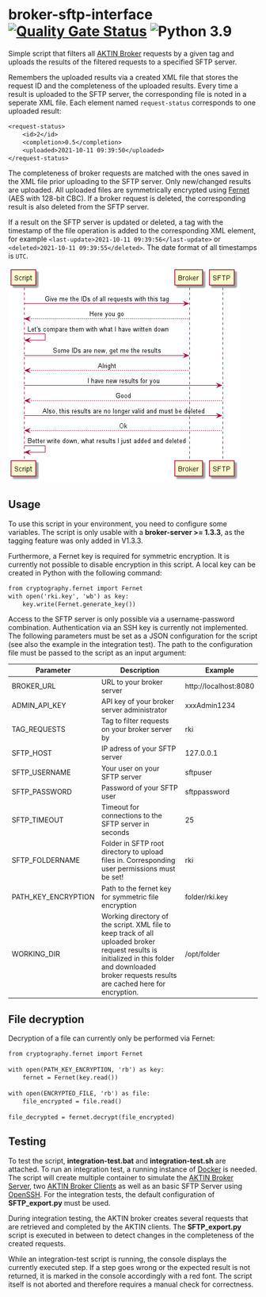 # broker-sftp-interface [![Quality Gate Status](https://sonarcloud.io/api/project_badges/measure?project=aktin_broker-sftp-interface&metric=alert_status)](https://sonarcloud.io/dashboard?id=aktin_broker-sftp-interface) ![Python 3.9](https://img.shields.io/badge/python-3.9-blue)

Simple script that filters all [AKTIN Broker](https://github.com/aktin/broker) requests by a given tag and uploads the results of the filtered requests to a specified SFTP server.

Remembers the uploaded results via a created XML file that stores the request ID and the completeness of the uploaded results. Every time a result is uploaded to the SFTP server, the corresponding file is noted in a seperate
XML file. Each element named `request-status` corresponds to one uploaded result:

```
<request-status>
    <id>2</id>
    <completion>0.5</completion>
    <uploaded>2021-10-11 09:39:50</uploaded>
</request-status>
```

The completeness of broker requests are matched with the ones saved in the XML file prior uploading to the SFTP server. Only new/changed results are uploaded. All uploaded files are symmetrically encrypted
using [Fernet](https://github.com/fernet/spec/blob/master/Spec.md) (AES with 128-bit CBC). If a broker request is deleted, the corresponding result is also deleted from the SFTP server.

If a result on the SFTP server is updated or deleted, a tag with the timestamp of the file operation is added to the corresponding XML element, for example `<last-update>2021-10-11 09:39:56</last-update>`
or `<deleted>2021-10-11 09:39:55</deleted>`. The date format of all timestamps is `UTC`.

![sequence diagram](./docs/sequence.png)

## Usage

To use this script in your environment, you need to configure some variables. The script is only usable with a **broker-server >= 1.3.3**, as the tagging feature was only added in V1.3.3.

Furthermore, a Fernet key is required for symmetric encryption. It is currently not possible to disable encryption in this script. A local key can be created in Python with the following command:

```
from cryptography.fernet import Fernet
with open('rki.key', 'wb') as key:
    key.write(Fernet.generate_key())
```

Access to the SFTP server is only possible via a username-password combination. Authentication via an SSH key is currently not implemented. The following parameters must be set as a JSON configuration for the script (see also
the example in the integration test). The path to the configuration file must be passed to the script as an input argument:

| Parameter           | Description                                                                                                                                                                                         | Example               |
|---------------------|-----------------------------------------------------------------------------------------------------------------------------------------------------------------------------------------------------|-----------------------|
| BROKER_URL          | URL to your broker server                                                                                                                                                                           | http://localhost:8080 |
| ADMIN_API_KEY       | API key of your broker server administrator                                                                                                                                                         | xxxAdmin1234          |
| TAG_REQUESTS        | Tag to filter requests on your broker server by                                                                                                                                                     | rki                   |
| SFTP_HOST           | IP adress of your SFTP server                                                                                                                                                                       | 127.0.0.1             |
| SFTP_USERNAME       | Your user on your SFTP server                                                                                                                                                                       | sftpuser              |
| SFTP_PASSWORD       | Password of your SFTP user                                                                                                                                                                          | sftppassword          |
| SFTP_TIMEOUT        | Timeout for connections to the SFTP server in seconds                                                                                                                                               | 25                    |
| SFTP_FOLDERNAME     | Folder in SFTP root directory to upload files in. Corresponding user permissions must be set!                                                                                                       | rki                   |
| PATH_KEY_ENCRYPTION | Path to the fernet key for symmetric file encryption                                                                                                                                                | folder/rki.key        |
| WORKING_DIR         | Working directory of the script. XML file to keep track of all uploaded broker request results is initialized in this folder and downloaded broker requests results are cached here for encryption. | /opt/folder           |

## File decryption

Decryption of a file can currently only be performed via Fernet:

```
from cryptography.fernet import Fernet

with open(PATH_KEY_ENCRYPTION, 'rb') as key:
    fernet = Fernet(key.read())

with open(ENCRYPTED_FILE, 'rb') as file:
    file_encrypted = file.read()

file_decrypted = fernet.decrypt(file_encrypted)
```

## Testing

To test the script, **integration-test.bat** and **integration-test.sh** are attached. To run an integration test, a running instance of [Docker](https://www.docker.com/) is needed. The script will create multiple container
to simulate the [AKTIN Broker Server](https://github.com/aktin/broker/tree/master/broker-server), two [AKTIN Broker Clients](https://github.com/aktin/broker/tree/master/broker-client) as well as an basic SFTP Server
using [OpenSSH](https://www.openssh.com/). For the integration tests, the default configuration of **SFTP_export.py** must be used.

During integration testing, the AKTIN broker creates several requests that are retrieved and completed by the AKTIN clients. The **SFTP_export.py** script is executed in between to detect changes in the completeness of the
created requests.

While an integration-test script is running, the console displays the currently executed step. If a step goes wrong or the expected result is not returned, it is marked in the console accordingly with a red font. The script
itself is not aborted and therefore requires a manual check for correctness.
